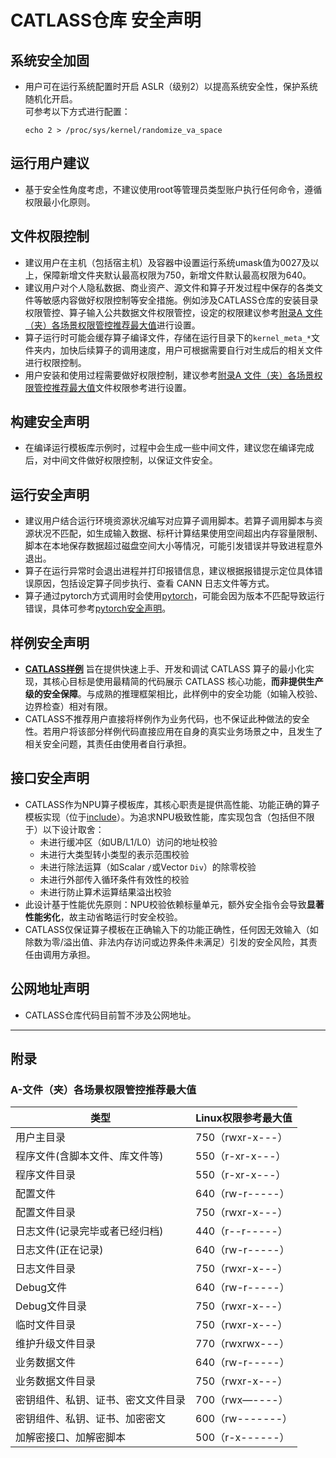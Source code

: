 # CATLASS仓库 安全声明

## 系统安全加固

- 用户可在运行系统配置时开启 ASLR（级别2）以提高系统安全性，保护系统随机化开启。  
可参考以下方式进行配置：

  ```
  echo 2 > /proc/sys/kernel/randomize_va_space
  ```

## 运行用户建议

- 基于安全性角度考虑，不建议使用root等管理员类型账户执行任何命令，遵循权限最小化原则。

## 文件权限控制

- 建议用户在主机（包括宿主机）及容器中设置运行系统umask值为0027及以上，保障新增文件夹默认最高权限为750，新增文件默认最高权限为640。
- 建议用户对个人隐私数据、商业资产、源文件和算子开发过程中保存的各类文件等敏感内容做好权限控制等安全措施。例如涉及CATLASS仓库的安装目录权限管控、算子输入公共数据文件权限管控，设定的权限建议参考[附录A 文件（夹）各场景权限管控推荐最大值](#a-文件夹各场景权限管控推荐最大值)进行设置。
- 算子运行时可能会缓存算子编译文件，存储在运行目录下的`kernel_meta_*`文件夹内，加快后续算子的调用速度，用户可根据需要自行对生成后的相关文件进行权限控制。
- 用户安装和使用过程需要做好权限控制，建议参考[附录A 文件（夹）各场景权限管控推荐最大值](#a-文件夹各场景权限管控推荐最大值)文件权限参考进行设置。

## 构建安全声明

- 在编译运行模板库示例时，过程中会生成一些中间文件，建议您在编译完成后，对中间文件做好权限控制，以保证文件安全。

## 运行安全声明

- 建议用户结合运行环境资源状况编写对应算子调用脚本。若算子调用脚本与资源状况不匹配，如生成输入数据、标杆计算结果使用空间超出内存容量限制、脚本在本地保存数据超过磁盘空间大小等情况，可能引发错误并导致进程意外退出。
- 算子在运行异常时会退出进程并打印报错信息，建议根据报错提示定位具体错误原因，包括设定算子同步执行、查看 CANN 日志文件等方式。
- 算子通过pytorch方式调用时会使用[pytorch](https://gitcode.com/Ascend/pytorch)，可能会因为版本不匹配导致运行错误，具体可参考[pytorch安全声明](https://gitcode.com/Ascend/pytorch/blob/master/SECURITYNOTE.md)。

## 样例安全声明

- **[CATLASS样例](./examples/)** 旨在提供快速上手、开发和调试 CATLASS 算子的最小化实现，其核心目标是使用最精简的代码展示 CATLASS 核心功能，**而非提供生产级的安全保障**。与成熟的推理框架相比，此样例中的安全功能（如输入校验、边界检查）相对有限。
- CATLASS不推荐用户直接将样例作为业务代码，也不保证此种做法的安全性。若用户将该部分样例代码直接应用在自身的真实业务场景之中，且发生了相关安全问题，其责任由使用者自行承担。

## 接口安全声明

- CATLASS作为NPU算子模板库，其核心职责是提供高性能、功能正确的算子模板实现（位于[include](./include/`)）。为追求NPU极致性能，库实现包含（包括但不限于）以下设计取舍：
  - 未进行缓冲区（如UB/L1/L0）访问的地址校验
  - 未进行大类型转小类型的表示范围校验
  - 未进行除法运算（如Scalar `/`或Vector `Div`）的除零校验
  - 未进行外部传入循环条件有效性的校验
  - 未进行防止算术运算结果溢出校验
- 此设计基于性能优先原则：NPU校验依赖标量单元，额外安全指令会导致**显著性能劣化**，故主动省略运行时安全校验。
- CATLASS仅保证算子模板在正确输入下的功能正确性，任何因无效输入（如除数为零/溢出值、非法内存访问或边界条件未满足）引发的安全风险，其责任由调用方承担。

## 公网地址声明

- CATLASS仓库代码目前暂不涉及公网地址。

---

## 附录

### A-文件（夹）各场景权限管控推荐最大值

| 类型           | Linux权限参考最大值 |
| -------------- | ---------------  |
| 用户主目录                        |   750（rwxr-x---）            |
| 程序文件(含脚本文件、库文件等)       |   550（r-xr-x---）             |
| 程序文件目录                      |   550（r-xr-x---）            |
| 配置文件                          |  640（rw-r-----）             |
| 配置文件目录                      |   750（rwxr-x---）            |
| 日志文件(记录完毕或者已经归档)        |  440（r--r-----）             |
| 日志文件(正在记录)                |    640（rw-r-----）           |
| 日志文件目录                      |   750（rwxr-x---）            |
| Debug文件                         |  640（rw-r-----）         |
| Debug文件目录                     |   750（rwxr-x---）  |
| 临时文件目录                      |   750（rwxr-x---）   |
| 维护升级文件目录                  |   770（rwxrwx---）    |
| 业务数据文件                      |   640（rw-r-----）    |
| 业务数据文件目录                  |   750（rwxr-x---）      |
| 密钥组件、私钥、证书、密文文件目录    |  700（rwx—----）      |
| 密钥组件、私钥、证书、加密密文        | 600（rw-------）      |
| 加解密接口、加解密脚本            |   500（r-x------）        |
